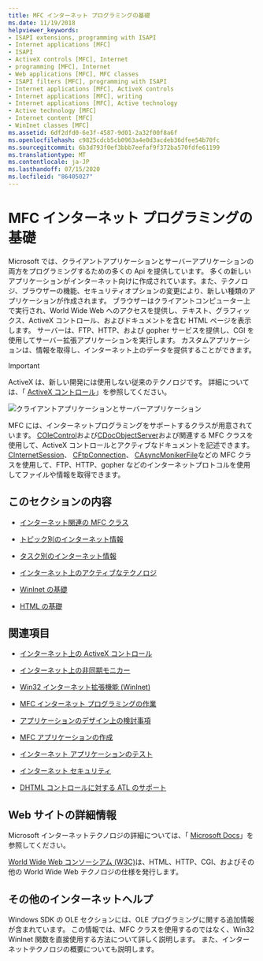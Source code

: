 ```yaml
---
title: MFC インターネット プログラミングの基礎
ms.date: 11/19/2018
helpviewer_keywords:
- ISAPI extensions, programming with ISAPI
- Internet applications [MFC]
- ISAPI
- ActiveX controls [MFC], Internet
- programming [MFC], Internet
- Web applications [MFC], MFC classes
- ISAPI filters [MFC], programming with ISAPI
- Internet applications [MFC], ActiveX controls
- Internet applications [MFC], writing
- Internet applications [MFC], Active technology
- Active technology [MFC]
- Internet content [MFC]
- WinInet classes [MFC]
ms.assetid: 6df2dfd0-6e3f-4587-9d01-2a32f00f8a6f
ms.openlocfilehash: c9825cdcb5cb0963a4e0d3acdeb36dfee54b70fc
ms.sourcegitcommit: 6b3d793f0ef3bbb7eefaf9f372ba570fdfe61199
ms.translationtype: MT
ms.contentlocale: ja-JP
ms.lasthandoff: 07/15/2020
ms.locfileid: "86405027"
---
```

# <a name="mfc-internet-programming-basics"></a>MFC インターネット プログラミングの基礎

Microsoft では、クライアントアプリケーションとサーバーアプリケーションの両方をプログラミングするための多くの Api を提供しています。 多くの新しいアプリケーションがインターネット向けに作成されています。また、テクノロジ、ブラウザーの機能、セキュリティオプションの変更により、新しい種類のアプリケーションが作成されます。 ブラウザーはクライアントコンピューター上で実行され、World Wide Web へのアクセスを提供し、テキスト、グラフィックス、ActiveX コントロール、およびドキュメントを含む HTML ページを表示します。 サーバーは、FTP、HTTP、および gopher サービスを提供し、CGI を使用してサーバー拡張アプリケーションを実行します。 カスタムアプリケーションは、情報を取得し、インターネット上のデータを提供することができます。

>[!IMPORTANT]
> ActiveX は、新しい開発には使用しない従来のテクノロジです。 詳細については、「 [ActiveX コントロール](activex-controls.md)」を参照してください。

![クライアントアプリケーションとサーバーアプリケーション](../mfc/media/vc38bq1.gif "クライアント サーバー アプリケーション")

MFC には、インターネットプログラミングをサポートするクラスが用意されています。 [COleControl](reference/colecontrol-class.md)および[CDocObjectServer](reference/cdocobjectserver-class.md)および関連する MFC クラスを使用して、ActiveX コントロールとアクティブなドキュメントを記述できます。 [CInternetSession](reference/cinternetsession-class.md)、 [CFtpConnection](reference/cftpconnection-class.md)、 [CAsyncMonikerFile](reference/casyncmonikerfile-class.md)などの MFC クラスを使用して、FTP、HTTP、gopher などのインターネットプロトコルを使用してファイルや情報を取得できます。

## <a name="in-this-section"></a>このセクションの内容

- [インターネット関連の MFC クラス](internet-related-mfc-classes.md)

- [トピック別のインターネット情報](internet-information-by-topic.md)

- [タスク別のインターネット情報](internet-information-by-task.md)

- [インターネット上のアクティブなテクノロジ](active-technology-on-the-internet.md)

- [WinInet の基礎](wininet-basics.md)

- [HTML の基礎](html-basics.md)

## <a name="related-sections"></a>関連項目

- [インターネット上の ActiveX コントロール](activex-controls-on-the-internet.md)

- [インターネット上の非同期モニカー](asynchronous-monikers-on-the-internet.md)

- [Win32 インターネット拡張機能 (WinInet)](win32-internet-extensions-wininet.md)

- [MFC インターネット プログラミングの作業](mfc-internet-programming-tasks.md)

- [アプリケーションのデザイン上の検討事項](application-design-choices.md)

- [MFC アプリケーションの作成](writing-mfc-applications.md)

- [インターネット アプリケーションのテスト](testing-internet-applications.md)

- [インターネット セキュリティ](internet-security-cpp.md)

- [DHTML コントロールに対する ATL のサポート](../atl/atl-support-for-dhtml-controls.md)

## <a name="websites-for-more-information"></a><a name="_core_web_sites_for_more_information"></a>Web サイトの詳細情報

Microsoft インターネットテクノロジの詳細については、「 [Microsoft Docs](https://docs.microsoft.com/)」を参照してください。

[World Wide Web コンソーシアム (W3C)](https://go.microsoft.com/fwlink/p/?linkid=37125)は、HTML、HTTP、CGI、およびその他の World Wide Web テクノロジの仕様を発行します。

## <a name="more-internet-help"></a><a name="_core_more_internet_help"></a>その他のインターネットヘルプ

Windows SDK の OLE セクションには、OLE プログラミングに関する追加情報が含まれています。 この情報では、MFC クラスを使用するのではなく、Win32 WinInet 関数を直接使用する方法について詳しく説明します。 また、インターネットテクノロジの概要についても説明します。

